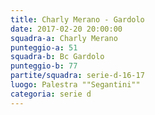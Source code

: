 ```yaml
---
title: Charly Merano - Gardolo
date: 2017-02-20 20:00:00
squadra-a: Charly Merano
punteggio-a: 51
squadra-b: Bc Gardolo
punteggio-b: 77
partite/squadra: serie-d-16-17
luogo: Palestra ""Segantini""
categoria: serie d
---
```

